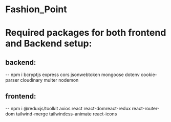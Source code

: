 # Fashion_Point

# Required packages for both frontend and Backend setup:
## backend:
-- npm i bcryptjs express cors jsonwebtoken mongoose dotenv cookie-parser cloudinary multer nodemon 

## frontend:
-- npm i @reduxjs/toolkit axios react react-domreact-redux react-router-dom tailwind-merge tailwindcss-animate react-icons
